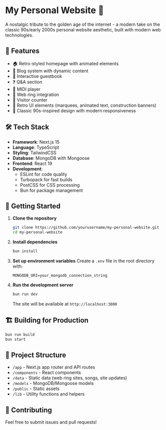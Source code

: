 # My Personal Website 🌟

A nostalgic tribute to the golden age of the internet - a modern take on the classic 90s/early 2000s personal website aesthetic, built with modern web technologies.

## 🚀 Features

- 🏠 Retro-styled homepage with animated elements
- 📝 Blog system with dynamic content
- 📖 Interactive guestbook
- ❓ Q&A section
- 🎵 MIDI player
- 💫 Web ring integration
- 👥 Visitor counter
- 🌈 Retro UI elements (marquees, animated text, construction banners)
- 🎨 Classic 90s-inspired design with modern responsiveness

## 🛠️ Tech Stack

- **Framework**: Next.js 15
- **Language**: TypeScript
- **Styling**: TailwindCSS
- **Database**: MongoDB with Mongoose
- **Frontend**: React 19
- **Development**:
  - ESLint for code quality
  - Turbopack for fast builds
  - PostCSS for CSS processing
  - Bun for package management

## 🚀 Getting Started

1. **Clone the repository**

   ```bash
   git clone https://github.com/yourusername/my-personal-website.git
   cd my-personal-website
   ```

2. **Install dependencies**

   ```bash
   bun install
   ```

3. **Set up environment variables**
   Create a `.env` file in the root directory with:

   ```
   MONGODB_URI=your_mongodb_connection_string
   ```

4. **Run the development server**
   ```bash
   bun run dev
   ```
   The site will be available at `http://localhost:3000`

## 🏗️ Building for Production

```bash
bun run build
bun start
```

## 📝 Project Structure

- `/app` - Next.js app router and API routes
- `/components` - React components
- `/data` - Static data (web ring sites, songs, site updates)
- `/models` - MongoDB/Mongoose models
- `/public` - Static assets
- `/lib` - Utility functions and helpers

## 🌟 Contributing

Feel free to submit issues and pull requests!
